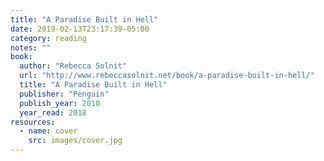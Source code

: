 ```yaml
---
title: "A Paradise Built in Hell"
date: 2019-02-13T23:17:39-05:00
category: reading
notes: ""
book:
  author: "Rebecca Solnit"
  url: "http://www.rebeccasolnit.net/book/a-paradise-built-in-hell/"
  title: "A Paradise Built in Hell"
  publisher: "Penguin"
  publish_year: 2010
  year_read: 2018
resources:
  - name: cover
    src: images/cover.jpg
---
```


